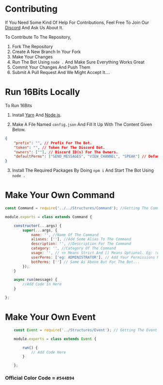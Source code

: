 # Contributing

If You Need Some Kind Of Help For Contributions, Feel Free To Join Our [Discord](https://discord.gg/syPv4ezZEM/) And Ask Us About It.

To Contribute To The Repository,

1. Fork The Repository
2. Create A New Branch In Your Fork
3. Make Your Changes
4. Run The Bot Using `node .` And Make Sure Everything Works Great
5. Commit Your Changes And Push Them
6. Submit A Pull Request And We Might Accept It....

# Run 16Bits Locally

To Run 16Bits

1. Install [Yarn](https://classic.yarnpkg.com/en/) And [Node.js](https://nodejs.org/en/).

2. Make A File Named `config.json` And Fill It Up With The Content Given Below.

```json 
{
    "prefix": "", // Prefix For The Bot.
    "token": "", // Token For The Discord Bot.
    "owners": [""], // Discord ID(s) For The Owners.
    "defaultPerms": ["SEND_MESSAGES", "VIEW_CHANNEL", "SPEAK"] // Default Permissions Needed For The Users To Use The Bot.
}
```

3. Install The Required Packages By Doing `npm i` And Start The Bot Using `node .`

# Make Your Own Command

```javascript
const Command = require('../../Structures/Command'); //Getting The Command Handler So Command Works

module.exports = class extends Command {

	constructor(...args) {
		super(...args, {
            name: '', //Name Of The Command
			aliases: [''], //Add Some Alias To The Command
			description: '', //Description For The Command
			category: '', //Category Of The Command
            usage: '', // <> Means Strict And [] Means Optional. Eg: !user [user_name] Or !kick <user_name>
			userPerms: ['eg: ADMINISTRATOR'], // Add Your Permissions Required For The User To Use The Command...
			botPerms: [''] // Same As Above But For The Bot...
		});
	}

	async run(message) {
		//Add Code In Here
	}

};
```

# Make Your Own Event

```javascript
    const Event = require('../Structures/Event'); // Getting The Event Handler

    module.exports = class extends Event {

	    run() {
            // Add Code Here
        }

    };
```

### Official Color Code = ```#544B94```